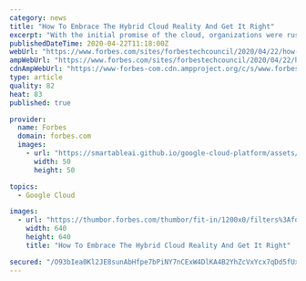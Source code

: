 ```yaml
---
category: news
title: "How To Embrace The Hybrid Cloud Reality And Get It Right"
excerpt: "With the initial promise of the cloud, organizations were rushing to implement “the next great thing” — but many failed to successfully put a hybrid strategy in place. Are you one of those organizations?"
publishedDateTime: 2020-04-22T11:18:00Z
webUrl: "https://www.forbes.com/sites/forbestechcouncil/2020/04/22/how-to-embrace-the-hybrid-cloud-reality-and-get-it-right/"
ampWebUrl: "https://www.forbes.com/sites/forbestechcouncil/2020/04/22/how-to-embrace-the-hybrid-cloud-reality-and-get-it-right/amp/"
cdnAmpWebUrl: "https://www-forbes-com.cdn.ampproject.org/c/s/www.forbes.com/sites/forbestechcouncil/2020/04/22/how-to-embrace-the-hybrid-cloud-reality-and-get-it-right/amp/"
type: article
quality: 82
heat: 83
published: true

provider:
  name: Forbes
  domain: forbes.com
  images:
    - url: "https://smartableai.github.io/google-cloud-platform/assets/images/organizations/forbes.com-50x50.jpg"
      width: 50
      height: 50

topics:
  - Google Cloud

images:
  - url: "https://thumbor.forbes.com/thumbor/fit-in/1200x0/filters%3Aformat%28jpg%29/https%3A%2F%2Fblogs-images.forbes.com%2Fforbestechcouncil%2Ffiles%2F2020%2F04%2Fa-33-1.jpg"
    width: 640
    height: 640
    title: "How To Embrace The Hybrid Cloud Reality And Get It Right"

secured: "/O93bIea0Kl2JE8sunAbHfpe7bPiNY7nCExW4DlKA4B2YhZcVxYcx7qDd5fUxENbq5GpaL5ELSsN2e8c7NR1eDi1QHIGH9LJ/SxT4cQ6Zv/zevbFCfWf92ZosbM5OUxPEhYd3yzPHDSLUCbsAwdLbfV9x1wkHZtExQpoBqtUOo8wRC22HNxsDqlnEhnlJ/SwyTAiHq1C2aObN6aRmRO3iuwiGfDOn3OjK2i735IdxbG/eE+1N76sCFbcMn3RlUuGBOT6eiplzQfdgjkNPtHvv98zhSDjmHW441FxroxOCFAs7VTsg6Xqin2eQOzH+u6ATAoha3ZJkvcVUsydrY6nKWuI0zvKVLTDjEq6oFbiualPsHNGvZ4CeAPgc8eivWP9nRoSB40+OUTZTU/vTT+QjrnEW+KBB6qxXCzVw9Ts68JNw7Hnli1lVLnOqZt5/eBKNukGeS6NPvfZoeSw7v8bvQ1GejJFfVWK9O+q5fk9FEA=;eT4C6tdqZ1IlqiHmCBhb6w=="
---
```


